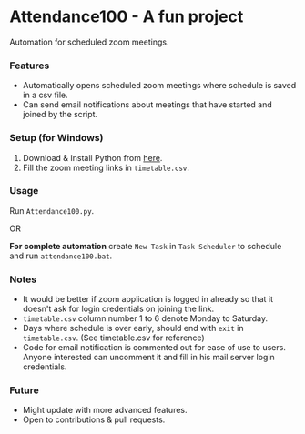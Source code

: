 # Attendance100 - A fun project
Automation for scheduled zoom meetings.

### Features
* Automatically opens scheduled zoom meetings where schedule is saved in a csv file.
* Can send email notifications about meetings that have started and joined by the script.

### Setup (for Windows)
1. Download & Install Python from [here](https://www.python.org/ftp/python/3.8.5/python-3.8.5.exe).
1. Fill the zoom meeting links in ```timetable.csv```.

### Usage

Run ```Attendance100.py```.

OR

**For complete automation** create ```New Task``` in ```Task Scheduler``` to schedule and run ```attendance100.bat```.

### Notes
* It would be better if zoom application is logged in already so that it doesn't ask for login credentials on joining the link.
* ```timetable.csv``` column number 1 to 6 denote Monday to Saturday.
* Days where schedule is over early, should end with ```exit``` in ```timetable.csv```. (See timetable.csv for reference)
* Code for email notification is commented out for ease of use to users. Anyone interested can uncomment it and fill in his mail server login credentials.

### Future
* Might update with more advanced features.
* Open to contributions & pull requests.

